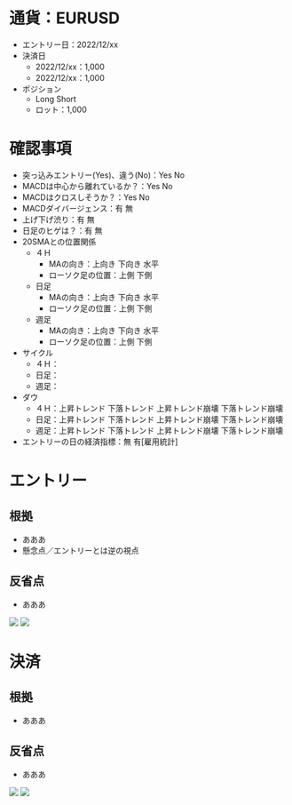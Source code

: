 # 通貨：EURUSD
- エントリー日：2022/12/xx
- 決済日
  - 2022/12/xx：1,000
  - 2022/12/xx：1,000
- ポジション
  - Long Short
  - ロット：1,000

# 確認事項
- 突っ込みエントリー(Yes)、違う(No)：Yes No
- MACDは中心から離れているか？：Yes No
- MACDはクロスしそうか？：Yes No
- MACDダイバージェンス：有 無
- 上げ下げ渋り：有 無
- 日足のヒゲは？：有 無
- 20SMAとの位置関係
  - ４Ｈ
    - MAの向き：上向き 下向き 水平
    - ローソク足の位置：上側 下側
  - 日足
    - MAの向き：上向き 下向き 水平
    - ローソク足の位置：上側 下側
  - 週足
    - MAの向き：上向き 下向き 水平
    - ローソク足の位置：上側 下側
- サイクル
  - ４Ｈ：
  - 日足：
  - 週足：
- ダウ
  - ４Ｈ：上昇トレンド 下落トレンド 上昇トレンド崩壊 下落トレンド崩壊
  - 日足：上昇トレンド 下落トレンド 上昇トレンド崩壊 下落トレンド崩壊
  - 週足：上昇トレンド 下落トレンド 上昇トレンド崩壊 下落トレンド崩壊
- エントリーの日の経済指標：無 有[雇用統計]

# エントリー
## 根拠
- あああ
- 懸念点／エントリーとは逆の視点

## 反省点
- あああ

![](./en01.jpg)
![](./en02.jpg)

# 決済
## 根拠
- あああ

## 反省点
- あああ

![](./ex01.jpg)
![](./ex02.jpg)


